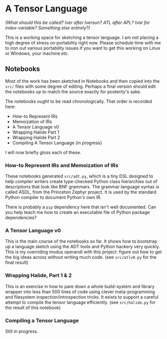 
# A Tensor Language

_(What should this be called?  Iver after Iverson?  ATL after APL?  Ivar for index-variable?  Something else entirely?)_

This is a working space for sketching a tensor language.  I am not placing a high degree of stress on portability right now.  Please schedule time with me to iron out various portability issues if you want to get this working on Linux or Windows, your machine etc.


## Notebooks

Most of the work has been sketched in Notebooks and then copied into the `src/` files with some degree of editing.  Perhaps a final version should edit the notebooks up to match the source exactly for posterity's sake.

The notebooks *ought* to be read chronologically.  That order is recorded here:

* How-to Represent IRs
* Memoization of IRs
* A Tensor Language v0
* Wrapping Halide Part 1
* Wrapping Halide Part 2
* Compiling A Tensor Language (in progress)

I will now briefly gloss each of these.


### How-to Represent IRs and Memoization of IRs

These notebooks generated `src/adt.py`, which is a tiny DSL designed to help compiler writers create type-checked Python class hierarchies out of descriptions that look like BNF grammars.  The grammar language syntax is called ASDL, from the Princeton Zephyr project.  It is used by the standard Python compiler to document Python's own IR.

There is probably a `pip` dependency here that isn't well documented.  Can you help teach me how to create an executable file of Python package dependencies?


### A Tensor Language v0

This is the main course of the notebooks so far.  It shows how to bootstrap up a language sketch using the ADT tools and Python hackery very quickly.  This is my overriding modus operandi with this project: figure out how to get the big ideas across without writing much code.  (see `src/atlv0.py` for the final result)


### Wrapping Halide, Part 1 & 2

This is an exercise in how to pare down a whole build-system and library wrapper into less than 500 lines of code using clever meta-programming and filesystem inspection/introspection tricks.  It exists to support a careful attempt to compile the tensor language efficiently.  (see `src/halide.py` for the result of this notebook)


### Compiling a Tensor Language

Still in progress.










